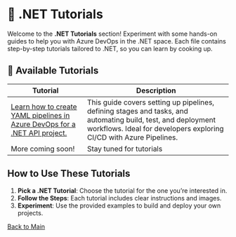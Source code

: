 # 📘 .NET Tutorials

Welcome to the **.NET Tutorials** section! Experiment with some hands-on guides to help you with Azure DevOps in the .NET space. Each file contains step-by-step tutorials tailored to .NET, so you can learn by cooking up.


## 📂 Available Tutorials

| Tutorial | Description |
|------------|-------------|
| [Learn how to create YAML pipelines in Azure DevOps for a .NET API project.](azure-devops-dotnet-api.md) | This guide covers setting up pipelines, defining stages and tasks, and automating build, test, and deployment workflows. Ideal for developers exploring CI/CD with Azure Pipelines. |
| More coming soon! | Stay tuned for tutorials |


## How to Use These Tutorials

1. **Pick a .NET Tutorial**: Choose the tutorial for the one you’re interested in.
2. **Follow the Steps**: Each tutorial includes clear instructions and images.
3. **Experiment**: Use the provided examples to build and deploy your own projects.

[Back to Main](../README.md#table-of-contents)